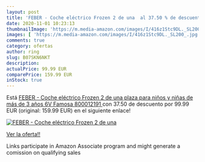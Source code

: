 ```yaml
---
layout: post
title: 'FEBER - Coche eléctrico Frozen 2 de una  al 37.50 % de descuento'
date: 2020-11-01 10:23:13
thumbnailImage: 'https://m.media-amazon.com/images/I/416z1Stc9DL._SL200_.jpg'
images: [ 'https://m.media-amazon.com/images/I/416z1Stc9DL._SL200_.jpg' ]
comments: true
category: ofertas
author: ring
slug: B07SKN6NKT
description:
actualPrice: 99.99 EUR
comparePrice: 159.99 EUR
inStock: true
---
```


Está [FEBER - Coche eléctrico Frozen 2 de una plaza  para niños y niñas de más de 3 años  6V  Famosa 800012191 ](https://www.amazon.es/dp/B07SKN6NKT/?tag=tolees-21) con 37.50 de descuento por 99.99 EUR (original: 159.99 EUR) en el siguiente enlace!

[![FEBER - Coche eléctrico Frozen 2 de una ](https://m.media-amazon.com/images/I/416z1Stc9DL._SL200_.jpg)](https://www.amazon.es/dp/B07SKN6NKT/?tag=tolees-21)

[Ver la oferta!!](https://www.amazon.es/dp/B07SKN6NKT/?tag=tolees-21)

Links participate in Amazon Associate program and might generate a comission on qualifying sales


